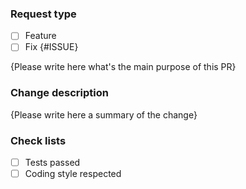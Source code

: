 <!-- Thank you for your contribution ! -->

### Request type

<!-- (add an `x` to `[ ]` if applicable and the issue number if available) -->

- [ ] Feature
- [ ] Fix {#ISSUE}

<!-- Please replace {Please write here ...} with something useful -->

{Please write here what's the main purpose of this PR}

### Change description

<!-- Please replace {Please write here ...} with something useful -->

{Please write here a summary of the change}

### Check lists

<!-- (add an `x` to `[ ]` if applicable) -->

- [ ] Tests passed
- [ ] Coding style respected
